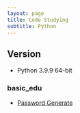 ```yaml
---
layout: page
title: Code Studying
subtitle: Python
---
```


## Version

- Python 3.9.9 64-bit

### basic_edu
- [Password Generate](pw_gen)